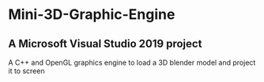 # Mini-3D-Graphic-Engine
## A Microsoft Visual Studio 2019 project
A C++ and OpenGL graphics engine to load a 3D blender model and project it to screen
